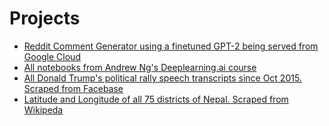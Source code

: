 # Projects

* [Reddit Comment Generator using a finetuned GPT-2 being served from Google Cloud](https://addadda023.github.io/GPT-2-text-generation/)
* [All notebooks from Andrew Ng's Deeplearning.ai course](https://github.com/addadda023/Deeplearning.ai)
* [All Donald Trump's political rally speech transcripts since Oct 2015. Scraped from Facebase](https://github.com/addadda023/Factbase-scraping)
* [Latitude and Longitude of all 75 districts of Nepal. Scraped from Wikipeda](https://github.com/addadda023/nepal)
